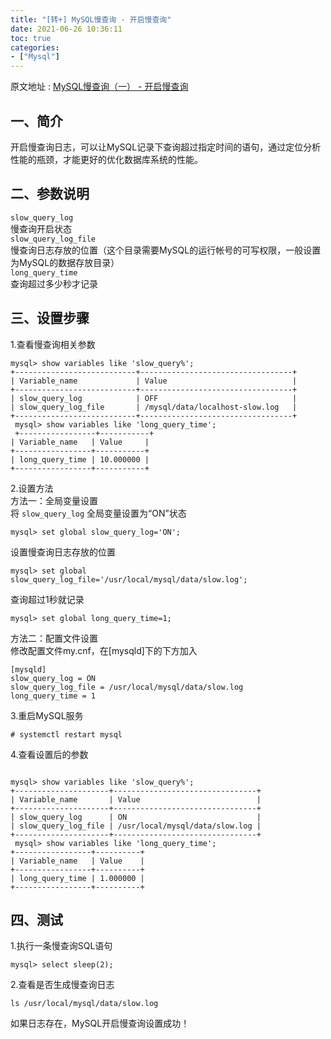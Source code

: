 ```yaml
---
title: "[转+] MySQL慢查询 - 开启慢查询"
date: 2021-06-26 10:36:11
toc: true
categories:
- ["Mysql"]
---
```


原文地址 : [MySQL慢查询（一） - 开启慢查询](http://www.cnblogs.com/luyucheng/p/6265594.html)



## 一、简介

开启慢查询日志，可以让MySQL记录下查询超过指定时间的语句，通过定位分析性能的瓶颈，才能更好的优化数据库系统的性能。


## 二、参数说明

`slow_query_log`<br />
慢查询开启状态<br />
`slow_query_log_file`<br />
慢查询日志存放的位置（这个目录需要MySQL的运行帐号的可写权限，一般设置为MySQL的数据存放目录）<br />
`long_query_time`<br />
查询超过多少秒才记录


## 三、设置步骤

1.查看慢查询相关参数

```
mysql> show variables like 'slow_query%'; 
+---------------------------+----------------------------------+
| Variable_name             | Value                            |
+---------------------------+----------------------------------+
| slow_query_log            | OFF                              |
| slow_query_log_file       | /mysql/data/localhost-slow.log   |
+---------------------------+----------------------------------+
 mysql> show variables like 'long_query_time'; 
 +-----------------+-----------+
| Variable_name   | Value     |
+-----------------+-----------+
| long_query_time | 10.000000 |
+-----------------+-----------+
```

2.设置方法<br />
方法一：全局变量设置<br />
将 `slow_query_log` 全局变量设置为“ON”状态

```
mysql> set global slow_query_log='ON';
```

设置慢查询日志存放的位置

```
mysql> set global slow_query_log_file='/usr/local/mysql/data/slow.log';
```

查询超过1秒就记录

```
mysql> set global long_query_time=1;
```

方法二：配置文件设置<br />
修改配置文件my.cnf，在[mysqld]下的下方加入

```
[mysqld] 
slow_query_log = ON 
slow_query_log_file = /usr/local/mysql/data/slow.log 
long_query_time = 1
```

3.重启MySQL服务

```
# systemctl restart mysql
```

4.查看设置后的参数

```

mysql> show variables like 'slow_query%'; 
+---------------------+--------------------------------+
| Variable_name       | Value                          |
+---------------------+--------------------------------+
| slow_query_log      | ON                             |
| slow_query_log_file | /usr/local/mysql/data/slow.log |
+---------------------+--------------------------------+
 mysql> show variables like 'long_query_time'; 
+-----------------+----------+
| Variable_name   | Value    |
+-----------------+----------+
| long_query_time | 1.000000 |
+-----------------+----------+
```


## 四、测试

1.执行一条慢查询SQL语句

```
mysql> select sleep(2);
```

2.查看是否生成慢查询日志

```
ls /usr/local/mysql/data/slow.log
```

如果日志存在，MySQL开启慢查询设置成功！

